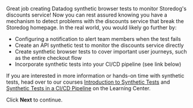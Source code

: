 Great job creating Datadog synthetic browser tests to monitor Storedog's discounts service! Now you can rest assured knowing you have a mechanism to detect problems with the discounts service that break the Storedog homepage. In the real world, you would likely go further by:

  - Configuring a notification to alert team members when the test fails
  - Create an API synthetic test to monitor the discounts service directly
  - Create synthetic browser tests to cover important user journeys, such as the entire checkout flow
  - Incorporate synthetic tests into your CI/CD pipeline (see link below)

If you are interested in more information or hands-on time with synthetic tests, head over to our courses [Introduction to Synthetic Tests](https://learn.datadoghq.com/course/view.php?id=39) and [Synthetic Tests in a CI/CD Pipeline](https://learn.datadoghq.com/course/view.php?id=39) on the Learning Center.

Click **Next** to continue.
